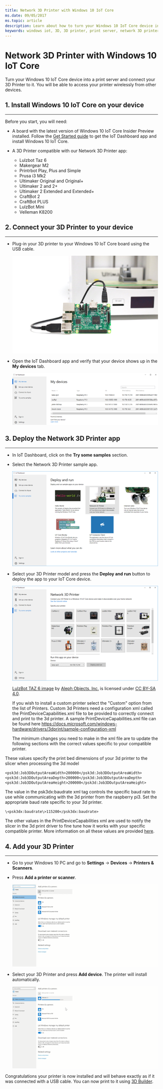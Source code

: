 ```yaml
---
title: Network 3D Printer with Windows 10 IoT Core
ms.date: 09/05/2017
ms.topic: article
description: Learn about how to turn your Windows 10 IoT Core device into a print server and connect your 3D Printer to it.
keywords: windows iot, 3D, 3D printer, print server, network 3D printer
---
```


# Network 3D Printer with Windows 10 IoT Core

Turn your Windows 10 IoT Core device into a print server and connect your 3D Printer to it. You will be able to access your printer wirelessly from other devices.

## 1. Install Windows 10 IoT Core on your device
___
Before you start, you will need:

* A board with the latest version of Windows 10 IoT Core Insider Preview installed. Follow the [Get Started guide](https://developer.microsoft.com/en-us/windows/iot/getstarted) to get the IoT Dashboard app and install Windows 10 IoT Core.
* A 3D Printer compatible with our Network 3D Printer app:

    * Lulzbot Taz 6
    * Makergear M2
    * Printrbot Play, Plus and Simple
    * Prusa i3 Mk2
    * Ultimaker Original and Original+
    * Ultimaker 2 and 2+
    * Ultimaker 2 Extended and Extended+
    * CraftBot 2
    * CraftBot PLUS
    * LulzBot Mini
    * Velleman K8200

## 2. Connect your 3D Printer to your device
___
* Plug-in your 3D printer to your Windows 10 IoT Core board using the USB cable.

    ![Connect your 3D Printer to the device](../media/3DPrintServer/connect-3d-printer.png)

* Open the IoT Dashboard app and verify that your device shows up in the **My devices** tab.

    ![Verify that your device shows up in IoT Dashboard](../media/3DPrintServer/selectDevice.png)
    
## 3. Deploy the Network 3D Printer app
___
* In IoT Dashboard, click on the **Try some samples** section.
* Select the Network 3D Printer sample app.

   ![Install 3D Network Printer](../media/3dprintserver/dashboard-samples.png)

* Select your 3D Printer model and press the **Deploy and run** button to deploy the app to your IoT Core device. 

    ![Install 3D Network Printer](../media/3dprintserver/dashboard-app.png)

    [LulzBot TAZ 6 image](http://devel.lulzbot.com/TAZ/Olive/photos/TAZ_6_Angle_Rock2pus_transparent.png) by [Aleph Objects, Inc.](https://www.alephobjects.com/) is licensed under [CC BY-SA 4.0](https://creativecommons.org/licenses/by-sa/4.0/).
    
    If you wish to install a custom printer select the "Custom" option from the list of Printers. Custom 3d Printers need a configuration xml called the PrintDeviceCapabilities.xml file to be provided to correctly connect and print to the 3d printer. A sample PrintDeviceCapabilities.xml file can be found here https://docs.microsoft.com/windows-hardware/drivers/3dprint/sample-configuration-xml
   
   The minimum changes you need to make in the xml file are to update the following sections with the correct values specific to your compatible printer.

These values specify the print bed dimensions of your 3d printer to the slicer when processing the 3d model

    <psk3d:Job3DOutputAreaWidth>200000</psk3d:Job3DOutputAreaWidth>
    <psk3d:Job3DOutputAreaDepth>200000</psk3d:Job3DOutputAreaDepth>
    <psk3d:Job3DOutputAreaHeight>200000</psk3d:Job3DOutputAreaHeight>


The value in the psk3dx:baudrate xml tag controls the specific baud rate to use while communicating with the 3d printer from the raspberry pi3. Set the appropriate baud rate specific to your 3d printer. 

```
\<psk3dx:baudrate\>115200</psk3dx:baudrate>
```

The other values in the PrintDeviceCapabilities xml are used to notify the slicer in the 3d print driver to fine tune how it works with your specific compatible printer.
More information on all these values are provided [here](https://docs.microsoft.com/windows-hardware/drivers/3dprint/slicer-settings).

    
    
## 4. Add your 3D Printer
___
* Go to your Windows 10 PC and go to **Settings** -> **Devices** -> **Printers & Scanners**.
* Press **Add a printer or scanner**.

     ![Windows Settings Add Device](../media/3dprintserver/add-printer.png)

* Select your 3D Printer and press **Add device**. The printer will install automatically.

     ![Windows Settings Add Device](../media/3dprintserver/add-device.png)

Congratulations your printer is now installed and will behave exactly as if it was connected with a USB cable.
You can now print to it using [3D Builder](https://msdn.microsoft.com/windows/hardware/mt561568.aspx).
